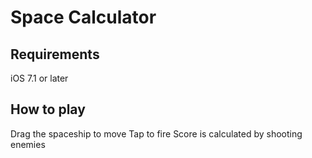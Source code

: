 Space Calculator
================

## Requirements
iOS 7.1 or later

## How to play
Drag the spaceship to move
Tap to fire
Score is calculated by shooting enemies
